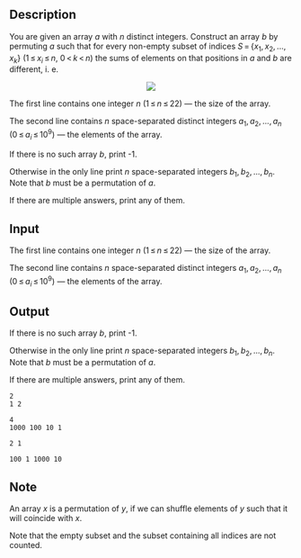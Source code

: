 ## Description

<div><p>You are given an array <span class="tex-span"><i>a</i></span> with <span class="tex-span"><i>n</i></span> distinct integers. Construct an array <span class="tex-span"><i>b</i></span> by permuting <span class="tex-span"><i>a</i></span> such that for every non-empty subset of indices <span class="tex-span"><i>S</i> = {<i>x</i><sub class="lower-index">1</sub>, <i>x</i><sub class="lower-index">2</sub>, ..., <i>x</i><sub class="lower-index"><i>k</i></sub>}</span> (<span class="tex-span">1 ≤ <i>x</i><sub class="lower-index"><i>i</i></sub> ≤ <i>n</i></span>, <span class="tex-span">0 &lt; <i>k</i> &lt; <i>n</i></span>) the sums of elements on that positions in <span class="tex-span"><i>a</i></span> and <span class="tex-span"><i>b</i></span> are different, i.&nbsp;e. </p><center class="tex-equation"><img align="middle" class="tex-formula" src="file://99skj7tz.png" style="max-width: 100.0%;max-height: 100.0%;"></center></div><div class="input-specification"><p>The first line contains one integer <span class="tex-span"><i>n</i></span> (<span class="tex-span">1 ≤ <i>n</i> ≤ 22</span>)&nbsp;— the size of the array.</p><p>The second line contains <span class="tex-span"><i>n</i></span> space-separated distinct integers <span class="tex-span"><i>a</i><sub class="lower-index">1</sub>, <i>a</i><sub class="lower-index">2</sub>, ..., <i>a</i><sub class="lower-index"><i>n</i></sub></span> (<span class="tex-span">0 ≤ <i>a</i><sub class="lower-index"><i>i</i></sub> ≤ 10<sup class="upper-index">9</sup></span>)&nbsp;— the elements of the array.</p></div><div class="output-specification"><p>If there is no such array <span class="tex-span"><i>b</i></span>, print <span class="tex-font-style-tt">-1</span>.</p><p>Otherwise in the only line print <span class="tex-span"><i>n</i></span> space-separated integers <span class="tex-span"><i>b</i><sub class="lower-index">1</sub>, <i>b</i><sub class="lower-index">2</sub>, ..., <i>b</i><sub class="lower-index"><i>n</i></sub></span>. Note that <span class="tex-span"><i>b</i></span> must be a permutation of <span class="tex-span"><i>a</i></span>.</p><p>If there are multiple answers, print any of them.</p></div>

## Input

<p>The first line contains one integer <span class="tex-span"><i>n</i></span> (<span class="tex-span">1 ≤ <i>n</i> ≤ 22</span>)&nbsp;— the size of the array.</p><p>The second line contains <span class="tex-span"><i>n</i></span> space-separated distinct integers <span class="tex-span"><i>a</i><sub class="lower-index">1</sub>, <i>a</i><sub class="lower-index">2</sub>, ..., <i>a</i><sub class="lower-index"><i>n</i></sub></span> (<span class="tex-span">0 ≤ <i>a</i><sub class="lower-index"><i>i</i></sub> ≤ 10<sup class="upper-index">9</sup></span>)&nbsp;— the elements of the array.</p>

## Output

<p>If there is no such array <span class="tex-span"><i>b</i></span>, print <span class="tex-font-style-tt">-1</span>.</p><p>Otherwise in the only line print <span class="tex-span"><i>n</i></span> space-separated integers <span class="tex-span"><i>b</i><sub class="lower-index">1</sub>, <i>b</i><sub class="lower-index">2</sub>, ..., <i>b</i><sub class="lower-index"><i>n</i></sub></span>. Note that <span class="tex-span"><i>b</i></span> must be a permutation of <span class="tex-span"><i>a</i></span>.</p><p>If there are multiple answers, print any of them.</p>





```input1
2
1 2

```




```input2
4
1000 100 10 1

```




```output1
2 1 

```




```output2
100 1 1000 10

```



## Note

<p>An array <span class="tex-span"><i>x</i></span> is a permutation of <span class="tex-span"><i>y</i></span>, if we can shuffle elements of <span class="tex-span"><i>y</i></span> such that it will coincide with <span class="tex-span"><i>x</i></span>.</p><p>Note that the empty subset and the subset containing all indices are not counted.</p>
